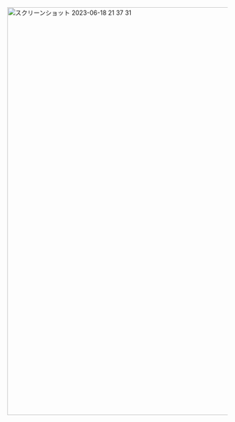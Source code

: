 
<img width="931" alt="スクリーンショット 2023-06-18 21 37 31" src="https://github.com/taikimurayama/service_name/assets/110758521/7fadc08e-1f6e-4e01-a5d2-61266aabed81">
